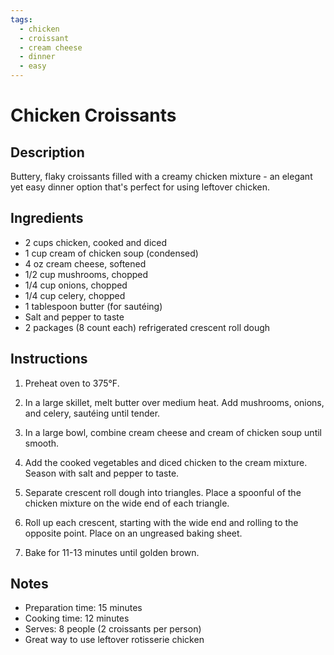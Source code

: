 ```yaml
---
tags:
  - chicken
  - croissant
  - cream cheese
  - dinner
  - easy
---
```


# Chicken Croissants

## Description

Buttery, flaky croissants filled with a creamy chicken mixture - an elegant yet easy dinner option that's perfect for using leftover chicken.

## Ingredients

- 2 cups chicken, cooked and diced
- 1 cup cream of chicken soup (condensed)
- 4 oz cream cheese, softened
- 1/2 cup mushrooms, chopped
- 1/4 cup onions, chopped
- 1/4 cup celery, chopped
- 1 tablespoon butter (for sautéing)
- Salt and pepper to taste
- 2 packages (8 count each) refrigerated crescent roll dough

## Instructions

1. Preheat oven to 375°F.

2. In a large skillet, melt butter over medium heat. Add mushrooms, onions, and celery, sautéing until tender.

3. In a large bowl, combine cream cheese and cream of chicken soup until smooth.

4. Add the cooked vegetables and diced chicken to the cream mixture. Season with salt and pepper to taste.

5. Separate crescent roll dough into triangles. Place a spoonful of the chicken mixture on the wide end of each triangle.

6. Roll up each crescent, starting with the wide end and rolling to the opposite point. Place on an ungreased baking sheet.

7. Bake for 11-13 minutes until golden brown.

## Notes

- Preparation time: 15 minutes
- Cooking time: 12 minutes
- Serves: 8 people (2 croissants per person)
- Great way to use leftover rotisserie chicken
